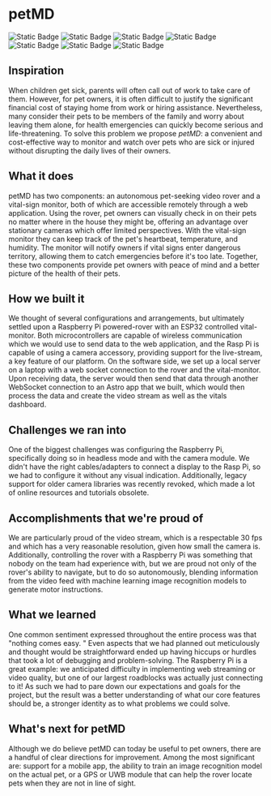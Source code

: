 # petMD

 ![Static Badge](https://img.shields.io/badge/Contributors-2-blueviolet)
 ![Static Badge](https://img.shields.io/badge/Language-Arduino-blue)
 ![Static Badge](https://img.shields.io/badge/Language-Python-red)
 ![Static Badge](https://img.shields.io/badge/Tech-RaspberryPi-hotpink)
 ![Static Badge](https://img.shields.io/badge/Tech-ESP32-darkblue)
 ![Static Badge](https://img.shields.io/badge/Tech-WebSockets-green) 
 ![Static Badge](https://img.shields.io/badge/Tech-Astro/React-maroon)

## Inspiration
When children get sick, parents will often call out of work to take care of them. However, for pet owners, it is often difficult to justify the significant financial cost of staying home from work or hiring assistance. Nevertheless, many consider their pets to be members of the family and worry about leaving them alone, for health emergencies can quickly become serious and life-threatening. To solve this problem we propose _petMD_: a convenient and cost-effective way to monitor and watch over pets who are sick or injured without disrupting the daily lives of their owners. 

## What it does
petMD has two components: an autonomous pet-seeking video rover and a vital-sign monitor, both of which are accessible remotely through a web application. Using the rover, pet owners can visually check in on their pets no matter where in the house they might be, offering an advantage over stationary cameras which offer limited perspectives. With the vital-sign monitor they can keep track of the pet's heartbeat, temperature, and humidity. The monitor will notify owners if vital signs enter dangerous territory, allowing them to catch emergencies before it's too late. Together, these two components provide pet owners with peace of mind and a better picture of the health of their pets. 

## How we built it
We thought of several configurations and arrangements, but ultimately settled upon a Raspberry Pi powered-rover with an ESP32 controlled vital-monitor. Both microcontrollers are capable of wireless communication which we would use to send data to the web application, and the Rasp Pi is capable of using a camera accessory, providing support for the live-stream, a key feature of our platform. On the software side, we set up a local server on a laptop with a web socket connection to the rover and the vital-monitor. Upon receiving data, the server would then send that data through another WebSocket connection to an Astro app that we built, which would then process the data and create the video stream as well as the vitals dashboard. 

## Challenges we ran into
One of the biggest challenges was configuring the Raspberry Pi, specifically doing so in headless mode and with the camera module. We didn't have the right cables/adapters to connect a display to the Rasp Pi, so we had to configure it without any visual indication. Additionally, legacy support for older camera libraries was recently revoked, which made a lot of online resources and tutorials obsolete. 

## Accomplishments that we're proud of
We are particularly proud of the video stream, which is a respectable 30 fps and which has a very reasonable resolution, given how small the camera is. Additionally, controlling the rover with a Raspberry Pi was something that nobody on the team had experience with, but we are proud not only of the rover's ability to navigate, but to do so autonomously, blending information from the video feed with machine learning image recognition models to generate motor instructions.

## What we learned
One common sentiment expressed throughout the entire process was that "nothing comes easy. " Even aspects that we had planned out meticulously and thought would be straightforward ended up having hiccups or hurdles that took a lot of debugging and problem-solving. The Raspberry Pi is a great example: we anticipated difficulty in implementing web streaming or video quality, but one of our largest roadblocks was actually just connecting to it! 
As such we had to pare down our expectations and goals for the project, but the result was a better understanding of what our core features should be, a stronger identity as to what problems we could solve.

## What's next for petMD
Although we do believe petMD can today be useful to pet owners, there are a handful of clear directions for improvement. Among the most significant are: support for a mobile app, the ability to train an image recognition model on the actual pet, or a GPS or UWB module that can help the rover locate pets when they are not in line of sight. 
